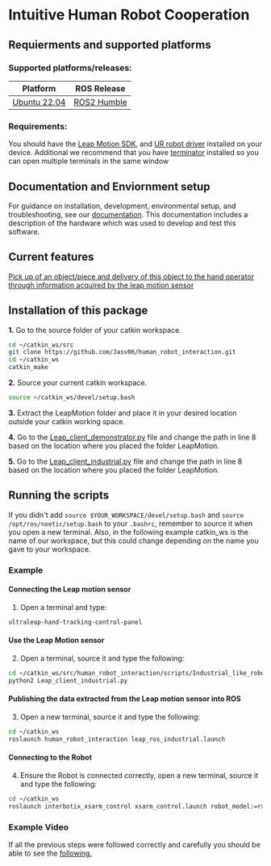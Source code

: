# Intuitive Human Robot Cooperation

## Requierments and supported platforms
### Supported platforms/releases:

|Platform|ROS Release|
|-|------|
|[Ubuntu 22.04](https://releases.ubuntu.com/20.04/)|[ROS2 Humble](https://docs.ros.org/en/humble/Installation.html)|

### Requirements: 

You should have the [Leap Motion SDK](https://developer.leapmotion.com/tracking-software-download), and [UR robot driver](https://docs.ros.org/en/rolling/p/ur_robot_driver/installation/toc.html) installed on your device. Additional we recommend that you have [terminator](https://wiki.ubuntuusers.de/Terminator/) installed so you can open multiple terminals in the same window

## Documentation and Enviornment setup
For guidance on installation, development, environmental setup, and troubleshooting, see our [documentation](). This documentation includes a description of the hardware which was used to develop and test this software.

## Current features
[Pick up of an object/piece and delivery of this object to the hand operator through information acquired by the leap motion sensor](/src/leapmotion_robot_control)

## Installation of this package
**1.** Go to the source folder of your catkin workspace.
```bash 
cd ~/catkin_ws/src
git clone https://github.com/Jasv06/human_robot_interaction.git
cd ~/catkin_ws
catkin_make
```
**2.** Source your current catkin workspace.
```bash 
source ~/catkin_ws/devel/setup.bash
```
**3.** Extract the LeapMotion folder and place it in your desired location outside your catkin working space.

**4.** Go to the [Leap_client_demonstrator.py](/scripts/demonstrator_hold_hand/Leap_client_demonstrator.py) file and change the path in line 8 based on the location where you placed the folder LeapMotion.

**5.** Go to the [Leap_client_industrial.py](/scripts/Industrial_like_robot/Leap_client_industrial.py) file and change the path in line 8 based on the location where you placed the folder LeapMotion.

## Running the scripts
If you didn't add `source $YOUR_WORKSPACE/devel/setup.bash` and `source /opt/ros/noetic/setup.bash` to your `.bashrc`, remember to source it when you open a new terminal. Also, in the following example catkin_ws is the name of our workspace, but this could change depending on the name you gave to your workspace.

### Example
#### Connecting the Leap motion sensor
1. Open a terminal and type:
```sh
ultraleap-hand-tracking-control-panel
```
#### Use the Leap Motion sensor
2. Open a terminal, source it and type the following:
```sh
cd ~/catkin_ws/src/human_robot_interaction/scripts/Industrial_like_robot
python2 Leap_client_industrial.py
```
#### Publishing the data extracted from the Leap motion sensor into ROS
3. Open a new terminal, source it and type the following:
```sh
cd ~/catkin_ws
roslaunch human_robot_interaction leap_ros_industrial.launch
```
#### Connecting to the Robot
4. Ensure the Robot is connected correctly, open a new terminal, source it and type the following:
```sh
cd ~/catkin_ws
roslaunch interbotix_xsarm_control xsarm_control.launch robot_model:=rx150 
```
### Example Video
If all the previous steps were followed correctly and carefully you should be able to see the [following.](https://youtu.be/oda8lf_sLHQ)


